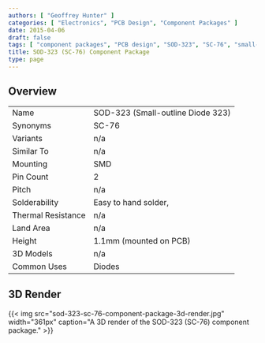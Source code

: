 ```yaml
---
authors: [ "Geoffrey Hunter" ]
categories: [ "Electronics", "PCB Design", "Component Packages" ]
date: 2015-04-06
draft: false
tags: [ "component packages", "PCB design", "SOD-323", "SC-76", "small-outline", "diodes" ]
title: SOD-323 (SC-76) Component Package
type: page
---
```


## Overview

<table>
<tbody >
<tr >

<td >Name
</td>

<td >SOD-323 (Small-outline Diode 323)
</td>
</tr>
<tr >
<td >Synonyms</td> 
<td>SC-76</td>
</tr>
<tr >

<td >Variants
</td>

<td >n/a
</td>
</tr>
<tr >

<td >Similar To
</td>

<td >n/a
</td>
</tr>
<tr >

<td >Mounting
</td>

<td >SMD
</td>
</tr>
<tr >

<td >Pin Count
</td>

<td >2
</td>
</tr>
<tr >

<td >Pitch
</td>

<td >n/a
</td>
</tr>
<tr >

<td >Solderability
</td>

<td >Easy to hand solder,
</td>
</tr>
<tr >

<td >Thermal Resistance
</td>

<td >n/a
</td>
</tr>
<tr >

<td >Land Area
</td>

<td >n/a
</td>
</tr>
<tr >

<td >Height
</td>

<td >1.1mm (mounted on PCB)
</td>
</tr>
<tr >

<td >3D Models
</td>

<td >n/a
</td>
</tr>
<tr >
<td >Common Uses</td>
<td>Diodes</td>
</tr>
</tbody>
</table>

## 3D Render

{{< img src="sod-323-sc-76-component-package-3d-render.jpg" width="361px" caption="A 3D render of the SOD-323 (SC-76) component package."  >}}
